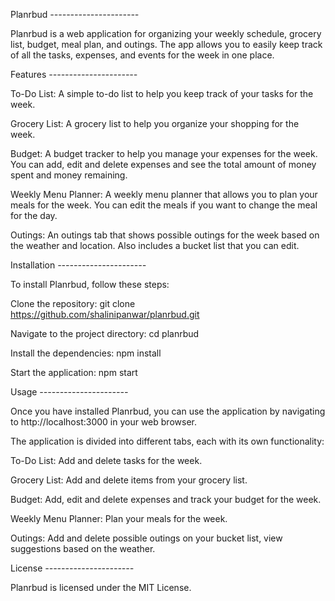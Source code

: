 Planrbud
*----------------------*

Planrbud is a web application for organizing your
weekly schedule,
grocery list,
budget,
meal plan,
and outings.
The app allows you to easily keep track of all the tasks, expenses,
and events for the week in one place.

Features
*----------------------*

To-Do List: A simple to-do list to help you keep track of
your tasks for the week.

Grocery List: A grocery list to help you organize your shopping for the week.

Budget: A budget tracker to help you manage your expenses for the week.
You can add, edit and delete expenses and see the total amount of money spent
and money remaining.

Weekly Menu Planner: A weekly menu planner that allows you to plan your meals
for the week. You can edit the meals if you want to change the meal for the day.

Outings: An outings tab that shows possible outings for the week based on the weather and location. Also includes a bucket list that you can edit.

Installation
*----------------------*

To install Planrbud, follow these steps:

Clone the repository: git clone https://github.com/shalinipanwar/planrbud.git

Navigate to the project directory: cd planrbud

Install the dependencies: npm install

Start the application: npm start

Usage
*----------------------*

Once you have installed Planrbud, you can use the application by navigating to
http://localhost:3000 in your web browser.

The application is divided into different tabs, each with its own functionality:

To-Do List: Add and delete tasks for the week.

Grocery List: Add and delete items from your grocery list.

Budget: Add, edit and delete expenses and track your budget for the week.

Weekly Menu Planner: Plan your meals for the week.

Outings: Add and delete possible outings on your bucket list, view suggestions based on the weather.

License
*----------------------*

Planrbud is licensed under the MIT License.
